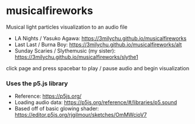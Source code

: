 # musicalfireworks

Musical light particles visualization to an audio file
- LA Nights / Yasuko Agawa: https://3milychu.github.io/musicalfireworks
- Last Last / Burna Boy: https://3milychu.github.io/musicalfireworks/alt
- Sunday Scaries / Slythemusic (my sister): https://3milychu.github.io/musicalfireworks/slythe1

click page and press spacebar to play / pause audio and begin visualization


### Uses the p5.js library
- Reference: https://p5js.org/
- Loading audio data: https://p5js.org/reference/#/libraries/p5.sound
- Based off of basic glowing shader: https://editor.p5js.org/rjgilmour/sketches/OmMWcioV7




